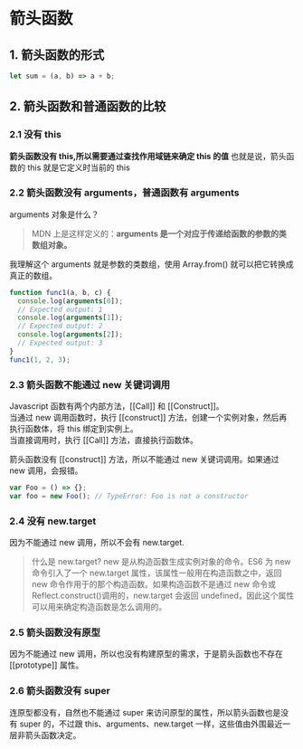 # 箭头函数

## 1. 箭头函数的形式

```js
let sum = (a, b) => a + b;
```

## 2. 箭头函数和普通函数的比较

### 2.1 没有 this

**箭头函数没有 this,所以需要通过查找作用域链来确定 this 的值**
也就是说，箭头函数的 this 就是它定义时当前的 this

### 2.2 箭头函数没有 arguments，普通函数有 arguments

arguments 对象是什么？<br/>

> MDN 上是这样定义的：**arguments 是一个对应于传递给函数的参数的类数组对象。**<br>

我理解这个 arguments 就是参数的类数组，使用 Array.from() 就可以把它转换成真正的数组。

```js
function func1(a, b, c) {
  console.log(arguments[0]);
  // Expected output: 1
  console.log(arguments[1]);
  // Expected output: 2
  console.log(arguments[2]);
  // Expected output: 3
}
func1(1, 2, 3);
```

### 2.3 箭头函数不能通过 new 关键词调用

Javascript 函数有两个内部方法，[[Call]] 和 [[Construct]]。<br>
当通过 new 调用函数时，执行 [[construct]] 方法，创建一个实例对象，然后再执行函数体，将 this 绑定到实例上。<br>
当直接调用时，执行 [[Call]] 方法，直接执行函数体。<br>

箭头函数没有 [[construct]] 方法，所以不能通过 new 关键词调用。如果通过 new 调用，会报错。<br>

```js
var Foo = () => {};
var foo = new Foo(); // TypeError: Foo is not a constructor
```

### 2.4 没有 new.target

因为不能通过 new 调用，所以不会有 new.target.

> 什么是 new.target?
> new 是从构造函数生成实例对象的命令。ES6 为 new 命令引入了一个 new.target 属性，该属性一般用在构造函数之中，返回 new 命令作用于的那个构造函数。如果构造函数不是通过 new 命令或 Reflect.construct()调用的，new.target 会返回 undefined，因此这个属性可以用来确定构造函数是怎么调用的。

### 2.5 箭头函数没有原型

因为不能通过 new 调用，所以也没有构建原型的需求，于是箭头函数也不存在 [[prototype]] 属性。

### 2.6 箭头函数没有 super

连原型都没有，自然也不能通过 super 来访问原型的属性，所以箭头函数也是没有 super 的，不过跟 this、arguments、new.target 一样，这些值由外围最近一层非箭头函数决定。
